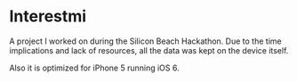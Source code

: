 Interestmi
==========

A project I worked on during the Silicon Beach Hackathon. Due to the time implications and lack of resources, all the data was kept on the device itself. 

Also it is optimized for iPhone 5 running iOS 6.
